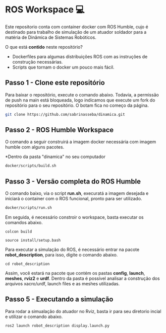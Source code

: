 # ROS Workspace 💻
<p align="justify">

Este repositorio conta com container docker com ROS Humble, cujo é destinado para trabalho de simulação de um atuador soldador para a matéria de Dinâmica de Sistemas Robóticos.
</p>

<p align="justify">

O que está **contido** neste repositório?
* Dockerfiles para algumas distribuições ROS com as instruções de construção necessárias.
* Scripts que tornam o docker um pouco mais fácil.
</p>

<p align="justify">

## Passo 1 - Clone este repositório

<p align="justify">

Para baixar o repositório, execute o comando abaixo. Todavia, a permissão de push na main está bloqueada, logo indicamos que execute um fork do repositório para o seu repositório. O botam fica no começo da página. 
</p>

```bash
git clone https://github.com/sabrinasseba/dinamica.git
```
## Passo 2 - ROS Humble Workspace 

<p align="justify">

O comando a seguir construirá a imagem docker necessária com imagem humble com alguns pacotes.
</p>

*Dentro da pasta "dinamica" no seu computador

```bash
docker/scripts/build.sh 
```

## Passo 3 - Versão completa do ROS Humble

<p align="justify">

O comando baixo, via o script **run.sh**, execuratá a imagem desejada e iniciará o container com o ROS funcional, pronto para ser utilizado. 
</p>

```bash
docker/scripts/run.sh
```
<p align="justify">

Em seguida, é necessário constroir o workspace, basta executar os comandos abaixo. 

```
colcon build
```
```
source install/setup.bash
```

Para executar a simulação do ROS, é necessário entrar na pacote **robot_description**, para isso, digite o comando abaixo.
</p>

```
cd robot_description
```
<p align="justify">

Assim, você estará na pacote que contém os pastas **config**, **launch**, **meshes**, **rviz2** e **urdf**. Dentro da pasta é possível analisar a construção dos arquivos xacro/urdf, launch files e as meshes utilizadas.
</p>

## Passo 5 - Executando a simulação

<p align="justify">
  
Para rodar a simualação do atuador no Rviz, basta ir para seu diretorio incial e utilizar o comando abaixo.

```
ros2 launch robot_description display.launch.py
```







